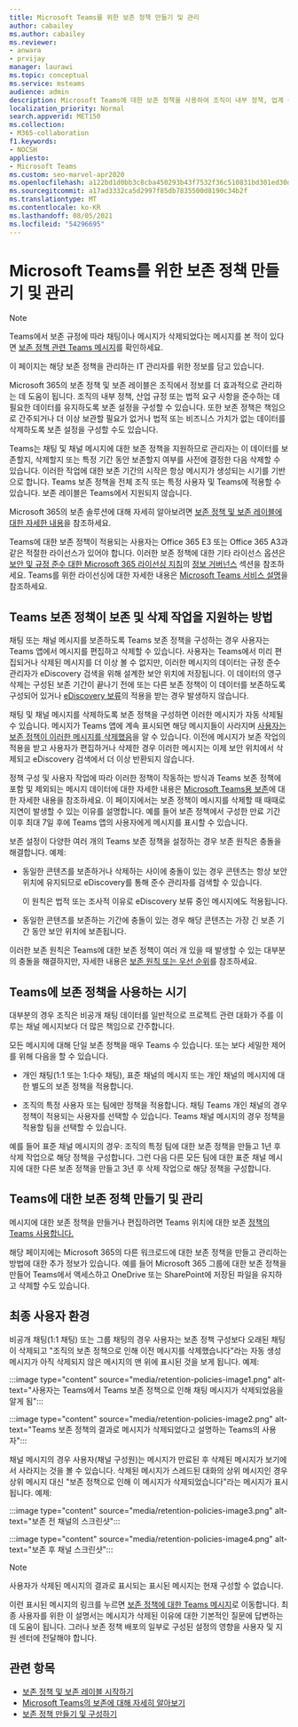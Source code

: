 ```yaml
---
title: Microsoft Teams를 위한 보존 정책 만들기 및 관리
author: cabailey
ms.author: cabailey
ms.reviewer:
- anwara
- prvijay
manager: laurawi
ms.topic: conceptual
ms.service: msteams
audience: admin
description: Microsoft Teams에 대한 보존 정책을 사용하여 조직이 내부 정책, 업계 규정 또는 법적 요구 사항을 준수하는 데 필요한 메시지를 유지하고 책임으로 간주되거나 법적 비즈니스 가치가 없는 메시지를 삭제합니다.
localization_priority: Normal
search.appverid: MET150
ms.collection:
- M365-collaboration
f1.keywords:
- NOCSH
appliesto:
- Microsoft Teams
ms.custom: seo-marvel-apr2020
ms.openlocfilehash: a122bd1d0bb3c8cba450293b43f7532f36c510831bd301ed30d9955a9a1f8d31
ms.sourcegitcommit: a17ad3332ca5d2997f85db7835500d8190c34b2f
ms.translationtype: MT
ms.contentlocale: ko-KR
ms.lasthandoff: 08/05/2021
ms.locfileid: "54296695"
---
```

# <a name="manage-retention-policies-for-microsoft-teams"></a>Microsoft Teams를 위한 보존 정책 만들기 및 관리

> [!NOTE]
> Teams에서 보존 규정에 따라 채팅이나 메시지가 삭제되었다는 메시지를 본 적이 있다면 [보존 정책 관련 Teams 메시지](https://support.microsoft.com/office/teams-messages-about-retention-policies-c151fa2f-1558-4cf9-8e51-854e925b483b)를 확인하세요.
> 
> 이 페이지는 해당 보존 정책을 관리하는 IT 관리자를 위한 정보를 담고 있습니다.

Microsoft 365의 보존 정책 및 보존 레이블은 조직에서 정보를 더 효과적으로 관리하는 데 도움이 됩니다. 조직의 내부 정책, 산업 규정 또는 법적 요구 사항을 준수하는 데 필요한 데이터를 유지하도록 보존 설정을 구성할 수 있습니다. 또한 보존 정책은 책임으로 간주되거나 더 이상 보관할 필요가 없거나 법적 또는 비즈니스 가치가 없는 데이터를 삭제하도록 보존 설정을 구성할 수도 있습니다.

Teams는 채팅 및 채널 메시지에 대한 보존 정책을 지원하므로 관리자는 이 데이터를 보존할지, 삭제할지 또는 특정 기간 동안 보존할지 여부를 사전에 결정한 다음 삭제할 수 있습니다. 이러한 작업에 대한 보존 기간의 시작은 항상 메시지가 생성되는 시기를 기반으로 합니다. Teams 보존 정책을 전체 조직 또는 특정 사용자 및 Teams에 적용할 수 있습니다. 보존 레이블은 Teams에서 지원되지 않습니다.

Microsoft 365의 보존 솔루션에 대해 자세히 알아보려면 [보존 정책 및 보존 레이블에 대한 자세한 내용](/microsoft-365/compliance/retention)을 참조하세요.

Teams에 대한 보존 정책이 적용되는 사용자는 Office 365 E3 또는 Office 365 A3과 같은 적절한 라이선스가 있어야 합니다. 이러한 보존 정책에 대한 기타 라이선스 옵션은 [보안 및 규정 준수 대한 Microsoft 365 라이선싱 지침](/office365/servicedescriptions/microsoft-365-service-descriptions/microsoft-365-tenantlevel-services-licensing-guidance/microsoft-365-security-compliance-licensing-guidance#information-governance)의 [정보 거버넌스](/office365/servicedescriptions/microsoft-365-service-descriptions/microsoft-365-tenantlevel-services-licensing-guidance/microsoft-365-security-compliance-licensing-guidance#information-governance) 섹션을 참조하세요. Teams를 위한 라이선싱에 대한 자세한 내용은 [Microsoft Teams 서비스 설명](/office365/servicedescriptions/teams-service-description)을 참조하세요.

## <a name="how-teams-retention-policies-support-retain-and-delete-actions"></a>Teams 보존 정책이 보존 및 삭제 작업을 지원하는 방법

채팅 또는 채널 메시지를 보존하도록 Teams 보존 정책을 구성하는 경우 사용자는 Teams 앱에서 메시지를 편집하고 삭제할 수 있습니다. 사용자는 Teams에서 미리 편집되거나 삭제된 메시지를 더 이상 볼 수 없지만, 이러한 메시지의 데이터는 규정 준수 관리자가 eDiscovery 검색을 위해 설계한 보안 위치에 저장됩니다. 이 데이터의 영구 삭제는 구성된 보존 기간이 끝나기 전에 또는 다른 보존 정책이 이 데이터를 보존하도록 구성되어 있거나 [eDiscovery 보류](/microsoft-365/compliance/retention#when-to-use-retention-policies-and-retention-labels-or-ediscovery-holds)의 적용을 받는 경우 발생하지 않습니다.

채팅 및 채널 메시지를 삭제하도록 보존 정책을 구성하면 이러한 메시지가 자동 삭제될 수 있습니다. 메시지가 Teams 앱에 계속 표시되면 해당 메시지들이 사라지며 [사용자는 보존 정책이 이러한 메시지를 삭제했음](#end-user-experience)을 알 수 있습니다. 이전에 메시지가 보존 작업의 적용을 받고 사용자가 편집하거나 삭제한 경우 이러한 메시지는 이제 보안 위치에서 삭제되고 eDiscovery 검색에서 더 이상 반환되지 않습니다.

정책 구성 및 사용자 작업에 따라 이러한 정책이 작동하는 방식과 Teams 보존 정책에 포함 및 제외되는 메시지 데이터에 대한 자세한 내용은 [Microsoft Teams용 보존](/microsoft-365/compliance/retention-policies-teams)에 대한 자세한 내용을 참조하세요. 이 페이지에서는 보존 정책이 메시지를 삭제할 때 때때로 지연이 발생할 수 있는 이유를 설명합니다. 예를 들어 보존 정책에서 구성한 만료 기간 이후 최대 7일 후에 Teams 앱의 사용자에게 메시지를 표시할 수 있습니다.

보존 설정이 다양한 여러 개의 Teams 보존 정책을 설정하는 경우 보존 원칙은 충돌을 해결합니다. 예제:

- 동일한 콘텐츠를 보존하거나 삭제하는 사이에 충돌이 있는 경우 콘텐츠는 항상 보안 위치에 유지되므로 eDiscovery를 통해 준수 관리자를 검색할 수 있습니다.
    
    이 원칙은 법적 또는 조사적 이유로 eDiscovery 보류 중인 메시지에도 적용됩니다.

- 동일한 콘텐츠를 보존하는 기간에 충돌이 있는 경우 해당 콘텐츠는 가장 긴 보존 기간 동안 보안 위치에 보존됩니다.

이러한 보존 원칙은 Teams에 대한 보존 정책이 여러 개 있을 때 발생할 수 있는 대부분의 충돌을 해결하지만, 자세한 내용은 [보존 원칙 또는 우선 순위](/microsoft-365/compliance/retention#the-principles-of-retention-or-what-takes-precedence)를 참조하세요.

## <a name="when-to-use-retention-policies-for-teams"></a>Teams에 보존 정책을 사용하는 시기

대부분의 경우 조직은 비공개 채팅 데이터를 일반적으로 프로젝트 관련 대화가 주를 이루는 채널 메시지보다 더 많은 책임으로 간주합니다.

모든 메시지에 대해 단일 보존 정책을 매우 Teams 수 있습니다. 또는 보다 세밀한 제어를 위해 다음을 할 수 있습니다.

- 개인 채팅(1:1 또는 1:다수 채팅), 표준 채널의 메시지 또는 개인 채널의 메시지에 대한 별도의 보존 정책을 적용합니다.

- 조직의 특정 사용자 또는 팀에만 정책을 적용합니다. 채팅 Teams 개인 채널의 경우 정책이 적용되는 사용자를 선택할 수 있습니다. Teams 채널 메시지의 경우 정책을 적용할 팀을 선택할 수 있습니다.

예를 들어 표준 채널 메시지의 경우: 조직의 특정 팀에 대한 보존 정책을 만들고 1년 후 삭제 작업으로 해당 정책을 구성합니다. 그런 다음 다른 모든 팀에 대한 표준 채널 메시지에 대한 다른 보존 정책을 만들고 3년 후 삭제 작업으로 해당 정책을 구성합니다.

## <a name="create-and-manage-retention-policies-for-teams"></a>Teams에 대한 보존 정책 만들기 및 관리

메시지에 대한 보존 정책을 만들거나 편집하려면 Teams 위치에 대한 보존 [정책의 Teams 사용합니다.](/microsoft-365/compliance/create-retention-policies#retention-policy-for-teams-locations)

해당 페이지에는 Microsoft 365의 다른 워크로드에 대한 보존 정책을 만들고 관리하는 방법에 대한 추가 정보가 있습니다. 예를 들어 Microsoft 365 그룹에 대한 보존 정책을 만들어 Teams에서 액세스하고 OneDrive 또는 SharePoint에 저장된 파일을 유지하고 삭제할 수도 있습니다.  

## <a name="end-user-experience"></a>최종 사용자 환경

비공개 채팅(1:1 채팅) 또는 그룹 채팅의 경우 사용자는 보존 정책 구성보다 오래된 채팅이 삭제되고 "조직의 보존 정책으로 인해 이전 메시지를 삭제했습니다"라는 자동 생성 메시지가 아직 삭제되지 않은 메시지의 맨 위에 표시된 것을 보게 됩니다. 예제:

:::image type="content" source="media/retention-policies-image1.png" alt-text="사용자는 Teams에서 Teams 보존 정책으로 인해 채팅 메시지가 삭제되었음을 알게 됨":::


:::image type="content" source="media/retention-policies-image2.png" alt-text="Teams 보존 정책의 결과로 메시지가 삭제되었다고 설명하는 Teams의 사용자":::

채널 메시지의 경우 사용자(채널 구성원)는 메시지가 만료된 후 삭제된 메시지가 보기에서 사라지는 것을 볼 수 있습니다. 삭제된 메시지가 스레드된 대화의 상위 메시지인 경우 상위 메시지 대신 "보존 정책으로 인해 이 메시지가 삭제되었습니다"라는 메시지가 표시됩니다. 예제:

:::image type="content" source="media/retention-policies-image3.png" alt-text="보존 전 채널의 스크린샷":::

:::image type="content" source="media/retention-policies-image4.png" alt-text="보존 후 채널 스크린샷":::

> [!NOTE]
> 사용자가 삭제된 메시지의 결과로 표시되는 표시된 메시지는 현재 구성할 수 없습니다.

이런 표시된 메시지의 링크를 누르면 [보존 정책에 대한 Teams 메시지](https://support.microsoft.com/en-us/office/teams-messages-about-retention-policies-c151fa2f-1558-4cf9-8e51-854e925b483b)로 이동합니다. 최종 사용자를 위한 이 설명서는 메시지가 삭제된 이유에 대한 기본적인 질문에 답변하는 데 도움이 됩니다. 그러나 보존 정책 배포의 일부로 구성된 설정의 영향을 사용자 및 지원 센터에 전달해야 합니다.

## <a name="related-topics"></a>관련 항목

- [보존 정책 및 보존 레이블 시작하기](/microsoft-365/compliance/get-started-with-retention)
- [Microsoft Teams의 보존에 대해 자세히 알아보기](/microsoft-365/compliance/retention-policies-teams)
- [보존 정책 만들기 및 구성하기](/microsoft-365/compliance/create-retention-policies)
